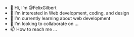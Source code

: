 - 👋 Hi, I’m @FelixGilbert
- 👀 I’m interested in Web development, coding, and design
- 🌱 I’m currently learning about web development
- 💞️ I’m looking to collaborate on ...
- 📫 How to reach me ...

<!---
FelixGilbert/FelixGilbert is a ✨ special ✨ repository because its `README.md` (this file) appears on your GitHub profile.
You can click the Preview link to take a look at your changes.
--->
